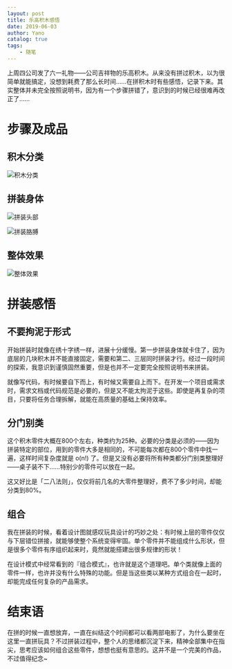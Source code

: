 ```yaml
---
layout: post
title: 乐高积木感悟
date: 2019-06-03
author: Yano
catalog: true
tags:
    - 随笔
---
```



上周四公司发了六一礼物——公司吉祥物的乐高积木。从来没有拼过积木，以为很简单就能搞定，没想到耗费了那么长时间……在拼积木时有些感悟，记录下来。其实整体并未完全按照说明书，因为有一个步骤拼错了，意识到的时候已经很难再改正了……

# 步骤及成品

## 积木分类

![积木分类](http://yano.oss-cn-beijing.aliyuncs.com/2019-06-03-140750.jpg)

## 拼装身体

![拼装头部](http://yano.oss-cn-beijing.aliyuncs.com/2019-06-03-140955.jpg)

![拼装胳膊](http://yano.oss-cn-beijing.aliyuncs.com/2019-06-03-141102.jpg)

## 整体效果

![整体效果](http://yano.oss-cn-beijing.aliyuncs.com/2019-06-03-141135.jpg)

# 拼装感悟

## 不要拘泥于形式

开始拼装时就像在绣十字绣一样，进展十分缓慢。第一步拼装身体就卡住了，因为底层的几块积木并不能直接固定，需要和第二、三层同时拼装才行。经过一段时间的探索，我意识到谨慎固然重要，但是也并不一定要完全按照说明书来拼装。

就像写代码，有时候要自下而上，有时候又需要自上而下。在开发一个项目或需求时，需求文档或代码规范是必要的，但是又不能太拘泥于这些。即使是再复杂的项目，只要将任务合理拆解，就能在高质量的基础上保持效率。

## 分门别类

这个积木零件大概在800个左右，种类约为25种。必要的分类是必须的——因为拼装特定的部位，用到的零件大多是相同的，不可能每次都在800个零件中找一遍，这样时间复杂度就是 o(n!) 了。但是又没有必要将所有种类都分门别类整理好——桌子装不下……特别少的零件可以放在一起。

这又好比是「二八法则」，仅仅将前几名的大零件整理好，费不了多少时间，却能分类到80%。

## 组合

我在拼装的时候，看着设计图就感叹玩具设计的巧妙之处：有时候上层的零件仅仅与下层错位拼接，就能够使整个系统变得牢固。单个零件并不能组成什么形状，但是很多个零件有序组织起来时，竟然就能搭建出很多规律的形状！

在设计模式中经常看到的『组合模式』，也许就是这个道理吧。单个类就像上面的零件一样，也许并没有什么特殊的功能。但是当这些类以某种方式组合在一起时，却能完成任何复杂的产品需求。

# 结束语

在拼的时候一直想放弃，一直在纠结这个时间都可以看两部电影了，为什么要坐在这里一直拼玩具？不过拼装过程中，整个人的思绪都沉淀下来，精神全部集中在指尖，思考应该如何组合这些零件，想想也挺有意思的。这并不是一个完美的作品，不过值得纪念~
